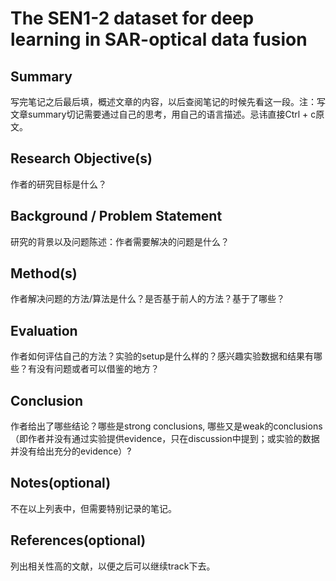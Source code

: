 # The SEN1-2 dataset for deep learning in SAR-optical data fusion
## Summary
写完笔记之后最后填，概述文章的内容，以后查阅笔记的时候先看这一段。注：写文章summary切记需要通过自己的思考，用自己的语言描述。忌讳直接Ctrl + c原文。

## Research Objective(s)
作者的研究目标是什么？

## Background / Problem Statement
研究的背景以及问题陈述：作者需要解决的问题是什么？

## Method(s)
作者解决问题的方法/算法是什么？是否基于前人的方法？基于了哪些？

## Evaluation
作者如何评估自己的方法？实验的setup是什么样的？感兴趣实验数据和结果有哪些？有没有问题或者可以借鉴的地方？

## Conclusion
作者给出了哪些结论？哪些是strong conclusions, 哪些又是weak的conclusions（即作者并没有通过实验提供evidence，只在discussion中提到；或实验的数据并没有给出充分的evidence）?

## Notes(optional) 
不在以上列表中，但需要特别记录的笔记。

## References(optional) 
列出相关性高的文献，以便之后可以继续track下去。